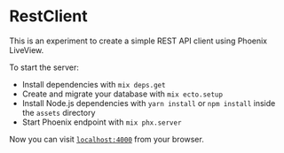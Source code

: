 # RestClient

This is an experiment to create a simple REST API client using Phoenix LiveView.

To start the server:

- Install dependencies with `mix deps.get`
- Create and migrate your database with `mix ecto.setup`
- Install Node.js dependencies with `yarn install` or `npm install` inside the `assets` directory
- Start Phoenix endpoint with `mix phx.server`

Now you can visit [`localhost:4000`](http://localhost:4000) from your browser.

